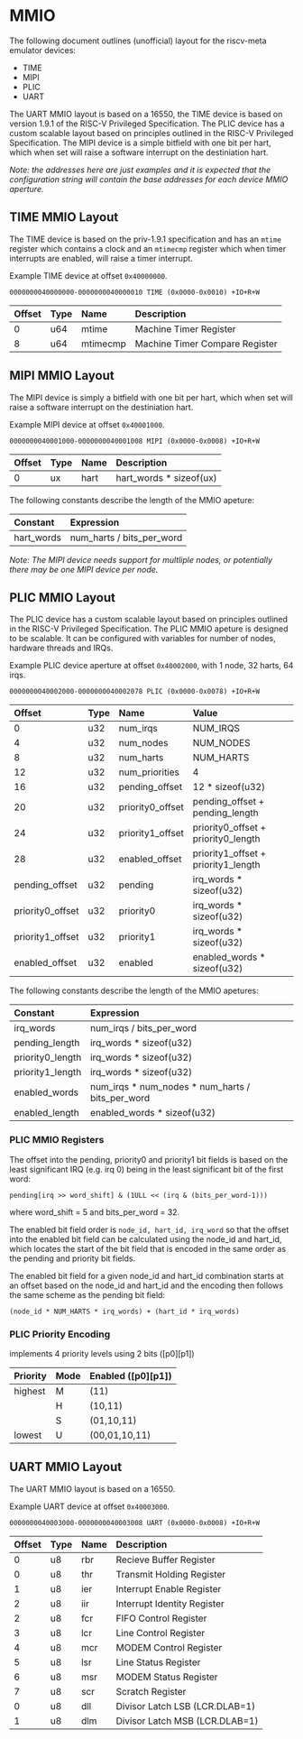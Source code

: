# MMIO

The following document outlines (unofficial) layout for the riscv-meta
emulator devices:

- TIME
- MIPI
- PLIC
- UART

The UART MMIO layout is based on a 16550, the TIME device is based on
version 1.9.1 of the RISC-V Privileged Specification. The PLIC device
has a custom scalable layout based on principles outlined in the
RISC-V Privileged Specification. The MIPI device is a simple bitfield
with one bit per hart, which when set will raise a software interrupt
on the destiniation hart.

_Note: the addresses here are just examples and it is expected that
the configuration string will contain the base addresses for each
device MMIO aperture._

## TIME MMIO Layout

The TIME device is based on the priv-1.9.1 specification and has
an `mtime` register which contains a clock and an `mtimecmp` register
which when timer interrupts are enabled, will raise a timer interrupt.

Example TIME device at offset `0x40000000`.

`0000000040000000-0000000040000010 TIME (0x0000-0x0010) +IO+R+W`

Offset           | Type | Name             | Description
:--------------- | :--- | :--------------  | :--------------
0                | u64  | mtime            | Machine Timer Register
8                | u64  | mtimecmp         | Machine Timer Compare Register

## MIPI MMIO Layout

The MIPI device is simply a bitfield with one bit per hart, which
when set will raise a software interrupt on the destiniation hart.

Example MIPI device at offset `0x40001000`.

`0000000040001000-0000000040001008 MIPI (0x0000-0x0008) +IO+R+W`

Offset           | Type | Name             | Description
:--------------- | :--- | :--------------  | :--------------
0                | ux   | hart             | hart_words * sizeof(ux)

The following constants describe the length of the MMIO apeture:

Constant         | Expression
:--------------- | :----------------
hart_words       | num_harts / bits_per_word

_Note: The MIPI device needs support for multliple nodes, or
potentially there may be one MIPI device per node._

## PLIC MMIO Layout

The PLIC device has a custom scalable layout based on principles
outlined in the RISC-V Privileged Specification. The PLIC MMIO
apeture is designed to be scalable. It can be configured with
variables for number of nodes, hardware threads and IRQs.

Example PLIC device aperture at offset `0x40002000`, with 1 node,
32 harts, 64 irqs.

`0000000040002000-0000000040002078 PLIC (0x0000-0x0078) +IO+R+W`

Offset           | Type | Name             | Value
:--------------- | :--- | :--------------  | :-----
0                | u32  | num_irqs         | NUM_IRQS
4                | u32  | num_nodes        | NUM_NODES
8                | u32  | num_harts        | NUM_HARTS
12               | u32  | num_priorities   | 4
16               | u32  | pending_offset   | 12 * sizeof(u32)
20               | u32  | priority0_offset | pending_offset + pending_length
24               | u32  | priority1_offset | priority0_offset + priority0_length
28               | u32  | enabled_offset   | priority1_offset + priority1_length
pending_offset   | u32  | pending          | irq_words * sizeof(u32)
priority0_offset | u32  | priority0        | irq_words * sizeof(u32)
priority1_offset | u32  | priority1        | irq_words * sizeof(u32)
enabled_offset   | u32  | enabled          | enabled_words * sizeof(u32)

The following constants describe the length of the MMIO apetures:

Constant         | Expression
:--------------- | :----------------
irq_words        | num_irqs / bits_per_word
pending_length   | irq_words * sizeof(u32)
priority0_length | irq_words * sizeof(u32)
priority1_length | irq_words * sizeof(u32)
enabled_words    | num_irqs * num_nodes * num_harts / bits_per_word
enabled_length   | enabled_words * sizeof(u32)

### PLIC MMIO Registers

The offset into the pending, priority0 and priority1 bit fields
is based on the least significant IRQ (e.g. irq 0) being in the
least significant bit of the first word:

	pending[irq >> word_shift] & (1ULL << (irq & (bits_per_word-1)))

where word_shift = 5 and bits_per_word = 32.

The enabled bit field order is `node_id, hart_id, irq_word` so that
the offset into the enabled bit field can be calculated using the
node_id and hart_id, which locates the start of the bit field that
is encoded in the same order as the pending and priority bit fields.

The enabled bit field for a given node_id and hart_id combination
starts at an offset based on the node_id and hart_id and the
encoding then follows the same scheme as the pending bit field:

	(node_id * NUM_HARTS * irq_words) + (hart_id * irq_words)

### PLIC Priority Encoding

implements 4 priority levels using 2 bits ([p0][p1])

Priority | Mode | Enabled ([p0][p1])
:------  | ---- | :------
highest  | M    | (11)
         | H    | (10,11)
         | S    | (01,10,11)
lowest   | U    | (00,01,10,11)

## UART MMIO Layout

The UART MMIO layout is based on a 16550.

Example UART device at offset `0x40003000`.

`0000000040003000-0000000040003008 UART (0x0000-0x0008) +IO+R+W`

Offset           | Type | Name             | Description
:--------------- | :--- | :--------------  | :--------------
0                | u8   | rbr              | Recieve Buffer Register
0                | u8   | thr              | Transmit Holding Register
1                | u8   | ier              | Interrupt Enable Register
2                | u8   | iir              | Interrupt Identity Register
2                | u8   | fcr              | FIFO Control Register
3                | u8   | lcr              | Line Control Register
4                | u8   | mcr              | MODEM Control Register
5                | u8   | lsr              | Line Status Register
6                | u8   | msr              | MODEM Status Register
7                | u8   | scr              | Scratch Register
0                | u8   | dll              | Divisor Latch LSB (LCR.DLAB=1)
1                | u8   | dlm              | Divisor Latch MSB (LCR.DLAB=1)
